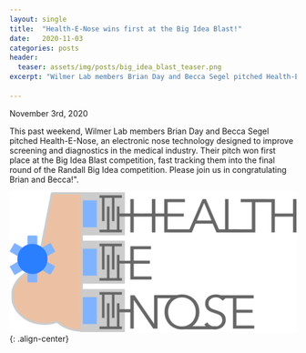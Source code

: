 ```yaml
---
layout: single
title:  "Health-E-Nose wins first at the Big Idea Blast!"
date:   2020-11-03
categories: posts
header:
  teaser: assets/img/posts/big_idea_blast_teaser.png
excerpt: "Wilmer Lab members Brian Day and Becca Segel pitched Health-E-Nose to improve screening and diagnostics in the medical industry, and won first place at the Big Idea Blast competition!"

---
```

November 3rd, 2020

This past weekend, Wilmer Lab members Brian Day and Becca Segel pitched Health-E-Nose, an electronic nose technology designed to improve screening and diagnostics in the medical industry. Their pitch won first place at the Big Idea Blast competition, fast tracking them into the final round of the Randall Big Idea competition. Please join us in congratulating Brian and Becca!".

![Health_E_Nose](/assets/img/posts/health-e-nose.png){: .align-center}
